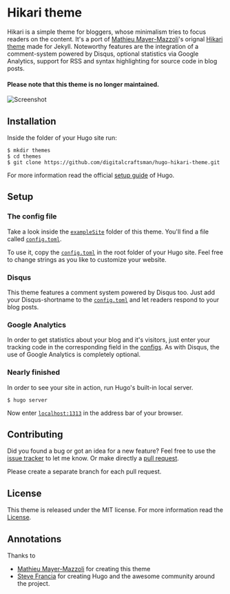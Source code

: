 # Hikari theme

Hikari is a simple theme for bloggers, whose minimalism tries to focus readers on the content. It's a port of [Mathieu Mayer-Mazzoli](//github.com/mx3m)'s orignal [Hikari theme](//github.com/mx3m/hikari-for-Jekyll) made for Jekyll. Noteworthy features are the integration of a comment-system powered by Disqus, optional statistics via Google Analytics, support for RSS and syntax highlighting for source code in blog posts.

#### Please note that this theme is no longer maintained.

![Screenshot](https://raw.githubusercontent.com/digitalcraftsman/hugo-hikari-theme/dev/images/screenshot.png)


## Installation

Inside the folder of your Hugo site run:

    $ mkdir themes
    $ cd themes
    $ git clone https://github.com/digitalcraftsman/hugo-hikari-theme.git

For more information read the official [setup guide](//gohugo.io/overview/installing/) of Hugo.

## Setup

### The config file

Take a look inside the [`exampleSite`](//github.com/digitalcraftsman/hugo-hikari-theme/tree/dev/exampleSite) folder of this theme. You'll find a file called [`config.toml`](//github.com/digitalcraftsman/hugo-hikari-theme/blob/dev/exampleSite/config.toml).

To use it, copy the [`config.toml`](//github.com/digitalcraftsman/hugo-hikari-theme/blob/dev/exampleSite/config.toml) in the root folder of your Hugo site. Feel free to change strings as you like to customize your website.


### Disqus

This theme features a comment system powered by Disqus too. Just add your Disqus-shortname to the [`config.toml`](//github.com/digitalcraftsman/hugo-hikari-theme/blob/dev/exampleSite/config.toml) and let readers respond to your blog posts.


### Google Analytics

In order to get statistics about your blog and it's visitors, just enter your tracking code in the corresponding field in the [configs](//github.com/digitalcraftsman/hugo-hikari-theme/blob/dev/exampleSite/config.toml). As with Disqus, the use of Google Analytics is completely optional.


### Nearly finished

In order to see your site in action, run Hugo's built-in local server. 

    $ hugo server

Now enter [`localhost:1313`](http://localhost:1313) in the address bar of your browser.


## Contributing

Did you found a bug or got an idea for a new feature? Feel free to use the [issue tracker](//github.com/digitalcraftsman/hugo-hikari-theme/issues) to let me know. Or make directly a [pull request](//github.com/digitalcraftsman/hugo-hikari-theme/pulls).

Please create a separate branch for each pull request.


## License

This theme is released under the MIT license. For more information read the [License](//github.com/digitalcraftsman/hugo-hikari-theme/blob/master/LICENSE.MD).


## Annotations

Thanks to 

- [Mathieu Mayer-Mazzoli](//github.com/mx3m) for creating this theme
- [Steve Francia](//github.com/spf13) for creating Hugo and the awesome community around the project.

